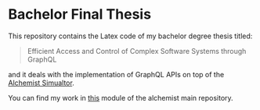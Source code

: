 # Bachelor Final Thesis
This repository contains the Latex code of my bachelor degree thesis titled:
> Efficient Access and Control of Complex Software Systems through GraphQL

and it deals with the implementation of GraphQL APIs on top of 
the [Alchemist Simualtor](https://alchemistsimulator.github.io/).

You can find my work in [this](https://github.com/AlchemistSimulator/Alchemist/tree/master/alchemist-graphql)
module of the alchemist main repository.

